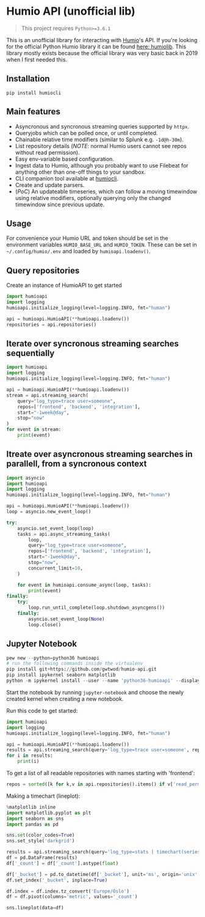 # Humio API (unofficial lib)

> This project requires `Python>=3.6.1`

This is an unofficial library for interacting with [Humio](https://www.humio.com/)'s API. If you're looking for the official Python Humio library it can be found [here: humiolib](https://github.com/humio/python-humio). This library mostly exists because the official library was very basic back in 2019 when I first needed this.

## Installation

    pip install humiocli

## Main features

* Asyncronous and syncronous streaming queries supported by `httpx`.
* Queryjobs which can be polled once, or until completed.
* Chainable relative time modifiers (similar to Splunk e.g. `-1d@h-30m`).
* List repository details (*NOTE*: normal Humio users cannot see repos without read permission).
* Easy env-variable based configuration.
* Ingest data to Humio, although you probably want to use Filebeat for anything other than one-off things to your sandbox.
* CLI companion tool available at [humiocli](https://github.com/gwtwod/humiocli).
* Create and update parsers.
* (*PoC*) An updateable timeseries, which can follow a moving timewindow using relative modifiers, optionally querying only the changed timewindow since previous update.

## Usage

For convenience your Humio URL and token should be set in the environment variables `HUMIO_BASE_URL` and `HUMIO_TOKEN`. These can be set in `~/.config/humio/.env` and loaded by `humioapi.loadenv()`.

## Query repositories

Create an instance of HumioAPI to get started

```python
import humioapi
import logging
humioapi.initialize_logging(level=logging.INFO, fmt="human")

api = humioapi.HumioAPI(**humioapi.loadenv())
repositories = api.repositories()
```

## Iterate over syncronous streaming searches sequentially

```python
import humioapi
import logging
humioapi.initialize_logging(level=logging.INFO, fmt="human")

api = humioapi.HumioAPI(**humioapi.loadenv())
stream = api.streaming_search(
    query="log_type=trace user=someone",
    repos=['frontend', 'backend', 'integration'],
    start="-1week@day",
    stop="now"
)
for event in stream:
    print(event)
```

## Itreate over asyncronous streaming searches in parallell, from a syncronous context

```python
import asyncio
import humioapi
import logging
humioapi.initialize_logging(level=logging.INFO, fmt="human")

api = humioapi.HumioAPI(**humioapi.loadenv())
loop = asyncio.new_event_loop()

try:
    asyncio.set_event_loop(loop)
    tasks = api.async_streaming_tasks(
        loop,
        query="log_type=trace user=someone",
        repos=['frontend', 'backend', 'integration'],
        start="-1week@day",
        stop="now",
        concurrent_limit=10,
    )

    for event in humioapi.consume_async(loop, tasks):
        print(event)
finally:
    try:
        loop.run_until_complete(loop.shutdown_asyncgens())
    finally:
        asyncio.set_event_loop(None)
        loop.close()
```

## Jupyter Notebook

```python
pew new --python=python36 humioapi
# run the following commands inside the virtualenv
pip install git+https://github.com/gwtwod/humio-api.git
pip install ipykernel seaborn matplotlib
python -m ipykernel install --user --name 'python36-humioapi' --display-name 'Python 3.6 (venv humioapi)'
```

Start the notebook by running `jupyter-notebook` and choose the newly created kernel when creating a new notebook.

Run this code to get started:

```python
import humioapi
import logging
humioapi.initialize_logging(level=logging.INFO, fmt="human")

api = humioapi.HumioAPI(**humioapi.loadenv())
results = api.streaming_search(query='log_type=trace user=someone', repos=['frontend', 'backend'], start="@d", stop="now")
for i in results:
    print(i)
```

To get a list of all readable repositories with names starting with 'frontend':

```python
repos = sorted([k for k,v in api.repositories().items() if v['read_permission'] and k.startswith('frontend')])
```

Making a timechart (lineplot):

```python
%matplotlib inline
import matplotlib.pyplot as plt
import seaborn as sns
import pandas as pd

sns.set(color_codes=True)
sns.set_style('darkgrid')

results = api.streaming_search(query='log_type=stats | timechart(series=metric)', repos=['frontend'], start=start, stop=stop)
df = pd.DataFrame(results)
df['_count'] = df['_count'].astype(float)

df['_bucket'] = pd.to_datetime(df['_bucket'], unit='ms', origin='unix', utc=True)
df.set_index('_bucket', inplace=True)

df.index = df.index.tz_convert('Europe/Oslo')
df = df.pivot(columns='metric', values='_count')

sns.lineplot(data=df)
```
